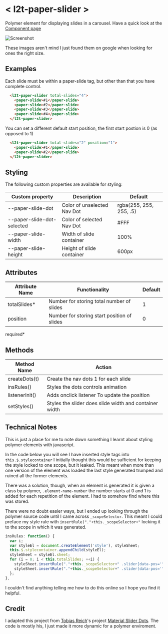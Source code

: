 # < l2t-paper-slider >

Polymer element for displaying slides in a carousel. 
Have a quick look at the [Component page](http://link2twenty.github.io/l2t-paper-slider) 

![Screenshot](https://media.giphy.com/media/l41YxYMasVcsTldx6/giphy.gif)

These images aren't mind I just found them on google when looking for ones the right size.

## Examples

Each slide must be within a paper-slide tag, but other than that you have complete control.

```html
  <l2t-paper-slider total-slides="4">
    <paper-slide>#1</paper-slide>
    <paper-slide>#2</paper-slide>
    <paper-slide>#3</paper-slide>
    <paper-slide>#4</paper-slide>
  </l2t-paper-slider>
```
  
You can set a different default start position, the first start postion is 0 (as opposed to 1)

```html
  <l2t-paper-slider total-slides="2" position="1">
    <paper-slide>#1</paper-slide>
    <paper-slide>#2</paper-slide>
  </l2t-paper-slider>
```
  
## Styling

The following custom properties are available for styling:

| Custom property | Description | Default |
|----------------|-------------|-------------|
| --paper-slide-dot | Color of unselected Nav Dot | rgba(255, 255, 255, .5) |
| --paper-slide-dot-selected | Color of selected Nav Dot | #FFF |
| --paper-slide-width | Width of slide container | 100% |
| --paper-slide-height | Height of slide container | 600px |

## Attributes

| Attribute Name | Functionality | Default |
|----------------|-------------|-------------|
| totalSlides* | Number for storing total number of slides | 1 |
| position | Number for storing start position of slides | 0 |
required*

## Methods

| Method Name | Action |
|----------------|-------------|
| createDots(t) | Create the nav dots 1 for each slide | alert("You need to set the action attribute") |
| insRules() | Styles the dots controls animation |
| listenerInit() | Adds onclick listener To update the position |
| setStyles() | Styles the slider does slide width and container width |

## Technical Notes

This is just a place for me to note down something I learnt about styling polymer elements with javascript.

In the code below you will see I have inserted style tags into `this.$.stylecontainer` I initially thought this would be sufficient for keeping the style locked to one scope, but it leaked. This meant when more than one version of the element was loaded the last style generated trumped and ruined all the former elements.

There was a solution, though, when an element is generated it is given a class by polymer, `.element-name-number` the number starts at 0 and 1 is added for each repetition of the element. I had to somehow find where this was stored.

There were no doubt easier ways, but I ended up looking through the polymer source code until I came across `_scopeSelector`. This meant I could preface my style rule with `insertRule("."+this._scopeSelector+"` locking it to the scope in which it was generated.

```js
insRules: function() {
  var i;
  var styleEl = document.createElement('style'), styleSheet;
  this.$.stylecontainer.appendChild(styleEl);
  styleSheet = styleEl.sheet;
  for (i = 0; i < this.totalSlides; ++i) {
    styleSheet.insertRule("."+this._scopeSelector+" .slider[data-pos='"+i+"'] .slider__indicator {left: "+(2*i)+"em;right: "+((2*(this.totalSlides-1))-(2*i))+"em;}", 0);
    styleSheet.insertRule("."+this._scopeSelector+" .slider[data-pos='"+i+"'] .slider__slides {-webkit-transform: translateX(-"+(100/this.totalSlides)*i+"%);transform: translateX(-"+(100/this.totalSlides)*i+"%);}", 1);
  };
},
```

I couldn't find anything telling me how to do this online so I hope you find it helpful.

## Credit

I adapted this project from [Tobias Reich](https://twitter.com/electerious)'s project [Material Slider Dots](http://codepen.io/electerious/pen/JXNEPr/). The code is mostly his, I just made it more dynamic for a polymer enviroment.
